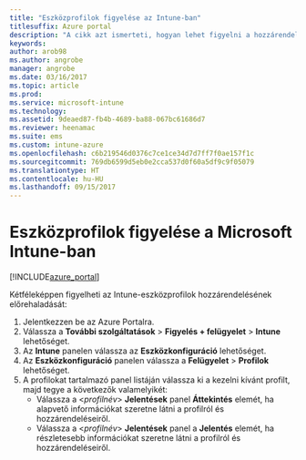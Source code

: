```yaml
---
title: "Eszközprofilok figyelése az Intune-ban"
titlesuffix: Azure portal
description: "A cikk azt ismerteti, hogyan lehet figyelni a hozzárendelt Intune-eszközprofilokat.”"
keywords: 
author: arob98
ms.author: angrobe
manager: angrobe
ms.date: 03/16/2017
ms.topic: article
ms.prod: 
ms.service: microsoft-intune
ms.technology: 
ms.assetid: 9deaed87-fb4b-4689-ba88-067bc61686d7
ms.reviewer: heenamac
ms.suite: ems
ms.custom: intune-azure
ms.openlocfilehash: c6b219546d0376c7ce1ce34d7d7ff7f0ae157f1c
ms.sourcegitcommit: 769db6599d5eb0e2cca537d0f60a5df9c9f05079
ms.translationtype: HT
ms.contentlocale: hu-HU
ms.lasthandoff: 09/15/2017
---
```

# <a name="how-to-monitor-device-profiles-in-microsoft-intune"></a>Eszközprofilok figyelése a Microsoft Intune-ban

[!INCLUDE[azure_portal](./includes/azure_portal.md)]

Kétféleképpen figyelheti az Intune-eszközprofilok hozzárendelésének előrehaladását:


1. Jelentkezzen be az Azure Portalra.
2. Válassza a **További szolgáltatások** > **Figyelés + felügyelet** > **Intune** lehetőséget.
3. Az **Intune** panelen válassza az **Eszközkonfiguráció** lehetőséget.
2. Az **Eszközkonfiguráció** panelen válassza a **Felügyelet** > **Profilok** lehetőséget.
2. A profilokat tartalmazó panel listáján válassza ki a kezelni kívánt profilt, majd tegye a következők valamelyikét:
    - Válassza a <*profilnév*> **Jelentések** panel **Áttekintés** elemét, ha alapvető információkat szeretne látni a profilról és hozzárendeléseiről.
    - Válassza a <*profilnév*> **Jelentések** panel a **Jelentés** elemét, ha részletesebb információkat szeretne látni a profilról és hozzárendeléseiről.
